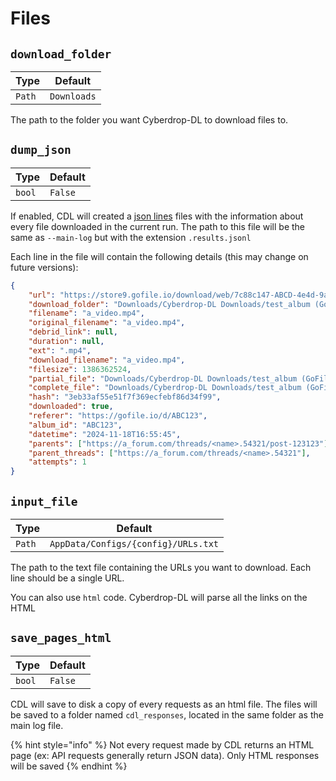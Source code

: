 # Files

## `download_folder`

| Type   | Default     |
| ------ | ----------- |
| `Path` | `Downloads` |

The path to the folder you want Cyberdrop-DL to download files to.

## `dump_json`

| Type   | Default |
| ------ | ------- |
| `bool` | `False` |

If enabled, CDL will created a [json lines](https://jsonlines.org/) files with the information about every file downloaded in the current run. The path to this file will be the same as `--main-log` but with the extension `.results.jsonl`

Each line in the file will contain the following details (this may change on future versions):

```json
{
    "url": "https://store9.gofile.io/download/web/7c88c147-ABCD-4e4d-9a6c-12345678/a_video.mp4",
    "download_folder": "Downloads/Cyberdrop-DL Downloads/test_album (GoFile)",
    "filename": "a_video.mp4",
    "original_filename": "a_video.mp4",
    "debrid_link": null,
    "duration": null,
    "ext": ".mp4",
    "download_filename": "a_video.mp4",
    "filesize": 1386362524,
    "partial_file": "Downloads/Cyberdrop-DL Downloads/test_album (GoFile)/a_video.mp4.part",
    "complete_file": "Downloads/Cyberdrop-DL Downloads/test_album (GoFile)/a_video.mp4",
    "hash": "3eb33af55e51f7f369ecfebf86d34f99",
    "downloaded": true,
    "referer": "https://gofile.io/d/ABC123",
    "album_id": "ABC123",
    "datetime": "2024-11-18T16:55:45",
    "parents": ["https://a_forum.com/threads/<name>.54321/post-123123"],
    "parent_threads": ["https://a_forum.com/threads/<name>.54321"],
    "attempts": 1
}
```

## `input_file`

| Type   | Default                             |
| ------ | ----------------------------------- |
| `Path` | `AppData/Configs/{config}/URLs.txt` |

The path to the text file containing the URLs you want to download. Each line should be a single URL.

You can also use `html` code. Cyberdrop-DL will parse all the links on the HTML

## `save_pages_html`

| Type   | Default |
| ------ | ------- |
| `bool` | `False` |

CDL will save to disk a copy of every requests as an html file. The files will be saved to a folder named `cdl_responses`, located in the same folder as the main log file.

{% hint style="info" %}
Not every request made by CDL returns an HTML page (ex: API requests generally return JSON data). Only HTML responses will be saved
{% endhint %}
